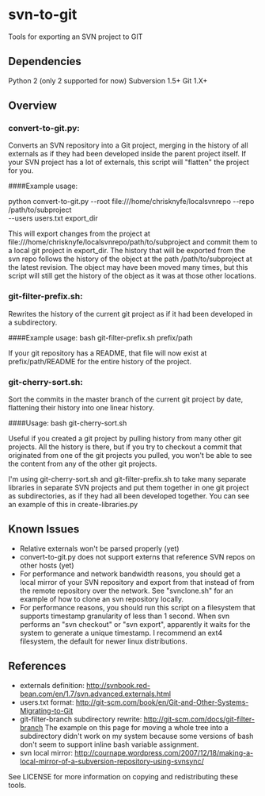 # svn-to-git

Tools for exporting an SVN project to GIT

## Dependencies

Python 2 (only 2 supported for now)
Subversion 1.5+
Git 1.X+

## Overview

### convert-to-git.py:
  Converts an SVN repository into a Git project, merging in the history of all externals as if they had been developed inside the parent project itself. If your SVN project has a lot of externals, this script will "flatten" the project for you. 
  
####Example usage:
  
  python convert-to-git.py --root file:///home/chrisknyfe/localsvnrepo --repo /path/to/subproject \
  --users users.txt export_dir
  
  This will export changes from the project at file:///home/chrisknyfe/localsvnrepo/path/to/subproject and commit them to a local git project in export_dir. The history that will be exported from the svn repo follows the history of the object at the path /path/to/subproject at the latest revision. The object may have been moved many times, but this script will still get the history of the object as it was at those other locations. 
  
### git-filter-prefix.sh:
  Rewrites the history of the current git project as if it had been developed in a subdirectory.
  
####Example usage:
  bash git-filter-prefix.sh prefix/path
  
  If your git repository has a README, that file will now exist at prefix/path/README for the entire history of the project.
  
### git-cherry-sort.sh:
  Sort the commits in the master branch of the current git project by date, flattening their history into one linear history. 
  
####Usage:
  bash git-cherry-sort.sh
  
  Useful if you created a git project by pulling history from many other git projects. All the history is there, but if you try to checkout a commit that originated from one of the git projects you pulled, you won't be able to see the content from any of the other git projects.
  
  I'm using git-cherry-sort.sh and git-filter-prefix.sh to take many separate libraries in separate SVN projects and put them together in one git project as subdirectories, as if they had all been developed together. You can see an example of this in create-libraries.py

## Known Issues

* Relative externals won't be parsed properly (yet)
* convert-to-git.py does not support externs that reference SVN repos on other hosts (yet)
* For performance and network bandwidth reasons, you should get a local mirror of your SVN repository and export from that instead of from the remote repository over the network. See "svnclone.sh" for an example of how to clone an svn repository locally.
* For performance reasons, you should run this script on a filesystem that supports timestamp granularity of less than 1 second. When svn performs an "svn checkout" or "svn export", apparently it waits for the system to generate a unique timestamp. I recommend an ext4 filesystem, the default for newer linux distributions.

## References

* externals definition: http://svnbook.red-bean.com/en/1.7/svn.advanced.externals.html
* users.txt format: http://git-scm.com/book/en/Git-and-Other-Systems-Migrating-to-Git
* git-filter-branch subdirectory rewrite: http://git-scm.com/docs/git-filter-branch
  The example on this page for moving a whole tree into a subdirectory didn't work on my system because some versions of bash don't seem to support inline bash variable assignment.
* svn local mirror: http://cournape.wordpress.com/2007/12/18/making-a-local-mirror-of-a-subversion-repository-using-svnsync/

See LICENSE for more information on copying and redistributing these tools.
